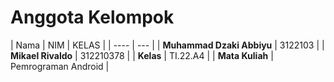 # Anggota Kelompok

| Nama | NIM | KELAS |
| ---- | --- |
| **Muhammad Dzaki Abbiyu** | 3122103 |
| **Mikael Rivaldo** | 312210378 |
| **Kelas** | TI.22.A4 |
| **Mata Kuliah** | Pemrograman Android |
